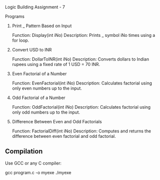 Logic Building Assignment - 7

Programs

1. Print \_ Pattern Based on Input

   Function: Display(int iNo)
   Description: Prints \_ symbol iNo times using a for loop.

2. Convert USD to INR

   Function: DollarToINR(int iNo)
   Description: Converts dollars to Indian rupees using a fixed rate of 1 USD = 70 INR.

3. Even Factorial of a Number

   Function: EvenFactorial(int iNo)
   Description: Calculates factorial using only even numbers up to the input.

4. Odd Factorial of a Number

   Function: OddFactorial(int iNo)
   Description: Calculates factorial using only odd numbers up to the input.

5. Difference Between Even and Odd Factorials

   Function: FactorialDiff(int iNo)
   Description: Computes and returns the difference between even factorial and odd factorial.

## Compilation

Use GCC or any C compiler:

gcc program.c -o myexe
./myexe
